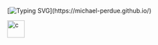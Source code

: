 [![Typing SVG](https://readme-typing-svg.demolab.com/?lines=Welcome+Click+Here+To+See+My+Portfolio+Site;)](https://michael-perdue.github.io/)

<a href="https://michael-perdue.github.io/" target="_blank" rel="noreferrer"> <img src="https://github.com/Michael-Perdue/Michael-Perdue.github.io/blob/main/assets/img/favicons/favicon.ico" alt="c" width="40" height="40"/> <a href="https://michael-perdue.github.io/">
